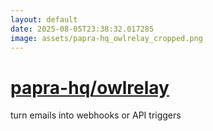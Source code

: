 ```yaml
---
layout: default
date: 2025-08-05T23:38:32.017285
image: assets/papra-hq_owlrelay_cropped.png
---
```


# [papra-hq/owlrelay](https://github.com/papra-hq/owlrelay)

turn emails into webhooks or API triggers

